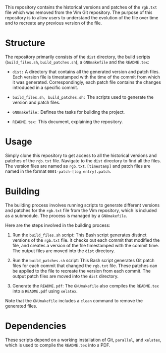 This repository contains the historical versions and patches of the
`rgb.txt` file which was removed from the Vim Git repository. The
purpose of this repository is to allow users to understand the evolution
of the file over time and to recreate any previous version of the file.

# Structure

The repository primarily consists of the `dist` directory, the build
scripts (`build_files.sh`, `build_patches.sh`), a `GNUmakefile` and the
`README.tex`:

- `dist:` A directory that contains all the generated version and patch
  files. Each version file is timestamped with the time of the commit
  from which it was generated. Correspondingly, each patch file contains
  the changes introduced in a specific commit.

- `build_files.sh, build_patches.sh:` The scripts used to generate the
  version and patch files.

- `GNUmakefile:` Defines the tasks for building the project.

- `README.tex:` This document, explaining the repository.

# Usage

Simply clone this repository to get access to all the historical
versions and patches of the `rgb.txt` file. Navigate to the `dist`
directory to find all the files. The version files are named as
`rgb.txt.[timestamp]` and patch files are named in the format
`0001-patch-[log entry].patch`.

# Building

The building process involves running scripts to generate different
versions and patches for the `rgb.txt` file from the Vim repository,
which is included as a submodule. The process is managed by a
`GNUmakefile`.

Here are the steps involved in the building process:

1.  Run the `build_files.sh` script: This Bash script generates distinct
    versions of the `rgb.txt` file. It checks out each commit that
    modified the file, and creates a version of the file timestamped
    with the commit time. The output files are moved into the `dist`
    directory.

2.  Run the `build_patches.sh` script: This Bash script generates Git
    patch files for each commit that changed the `rgb.txt` file. These
    patches can be applied to the file to recreate the version from each
    commit. The output patch files are moved into the `dist` directory.

3.  Generate the `README.pdf`: The `GNUmakefile` also compiles the
    `README.tex` into a `README.pdf` using `xelatex`.

Note that the `GNUmakefile` includes a `clean` command to remove the
generated files.

# Dependencies

These scripts depend on a working installation of Git, `parallel`, and
`xelatex`, which is used to compile the `README.tex` into a PDF.
